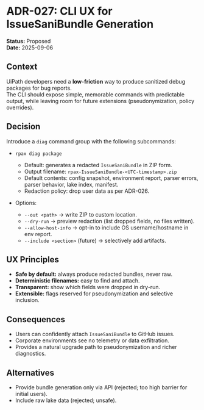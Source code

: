 # ADR-027: CLI UX for IssueSaniBundle Generation

**Status:** Proposed  
**Date:** 2025-09-06  

## Context
UiPath developers need a **low-friction** way to produce sanitized debug packages for bug reports.  
The CLI should expose simple, memorable commands with predictable output, while leaving room for future extensions (pseudonymization, policy overrides).  

## Decision
Introduce a `diag` command group with the following subcommands:  

- `rpax diag package`  
  - Default: generates a redacted `IssueSaniBundle` in ZIP form.  
  - Output filename: `rpax-IssueSaniBundle-<UTC-timestamp>.zip`  
  - Default contents: config snapshot, environment report, parser errors, parser behavior, lake index, manifest.  
  - Redaction policy: drop user data as per ADR-026.  

- Options:  
  - `--out <path>` → write ZIP to custom location.  
  - `--dry-run` → preview redaction (list dropped fields, no files written).  
  - `--allow-host-info` → opt-in to include OS username/hostname in env report.  
  - `--include <section>` (future) → selectively add artifacts.  

## UX Principles
- **Safe by default:** always produce redacted bundles, never raw.  
- **Deterministic filenames:** easy to find and attach.  
- **Transparent:** show which fields were dropped in dry-run.  
- **Extensible:** flags reserved for pseudonymization and selective inclusion.  

## Consequences
- Users can confidently attach `IssueSaniBundle` to GitHub issues.  
- Corporate environments see no telemetry or data exfiltration.  
- Provides a natural upgrade path to pseudonymization and richer diagnostics.  

## Alternatives
- Provide bundle generation only via API (rejected; too high barrier for initial users).  
- Include raw lake data (rejected; unsafe).  
